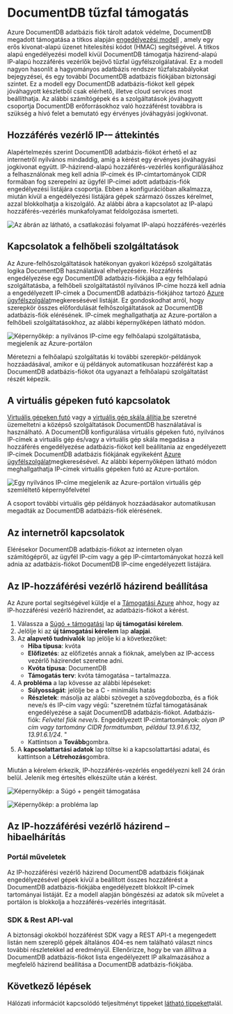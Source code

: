 <properties
    pageTitle="DocumentDB tűzfal támogatási |} Microsoft Azure"
    description="Megtudhatja, hogy miként IP hozzáférési szabályok tűzfal-támogatás az Azure DocumentDB adatbázis fiókok használata."
    keywords="IP-hozzáférés-vezérlés, a tűzfal támogatás"
    services="documentdb"
    authors="shahankur11"
    manager="jhubbard"
    editor=""
    tags="azure-resource-manager"
    documentationCenter=""/>

<tags 
    ms.service="documentdb" 
    ms.workload="data-services" 
    ms.tgt_pltfrm="na" 
    ms.devlang="na" 
    ms.topic="article" 
    ms.date="10/17/2016" 
    ms.author="ankshah; kraman"/>

# <a name="documentdb-firewall-support"></a>DocumentDB tűzfal támogatás

Azure DocumentDB adatbázis fiók tárolt adatok védelme, DocumentDB megadott támogatása a titkos alapján [engedélyezési modell](https://msdn.microsoft.com/library/azure/dn783368.aspx) , amely egy erős kivonat-alapú üzenet hitelesítési kódot (HMAC) segítségével. A titkos alapú engedélyezési modell kívül DocumentDB támogatja házirend-alapú IP-alapú hozzáférés vezérlők bejövő tűzfal ügyfélszolgálatával. Ez a modell nagyon hasonlít a hagyományos adatbázis rendszer tűzfalszabályokat bejegyzései, és egy további DocumentDB adatbázis fiókjában biztonsági szintet. Ez a modell egy DocumentDB adatbázis-fiókot kell gépek jóváhagyott készletből csak elérhető, illetve cloud services most beállíthatja. Az alábbi számítógépek és a szolgáltatások jóváhagyott csoportja DocumentDB erőforrásokhoz való hozzáférést továbbra is szükség a hívó felet a bemutató egy érvényes jóváhagyási jogkivonat.

## <a name="ip-access-control-overview"></a>Hozzáférés vezérlő IP-– áttekintés

Alapértelmezés szerint DocumentDB adatbázis-fiókot érhető el az internetről nyilvános mindaddig, amíg a kérést egy érvényes jóváhagyási jogkivonat együtt. IP-házirend-alapú hozzáférés-vezérlés konfigurálásához a felhasználónak meg kell adnia IP-címek és IP-címtartományok CIDR formában fog szerepelni az ügyfél IP-címei adott adatbázis-fiók engedélyezési listájára csoportja. Ebben a konfigurációban alkalmazza, miután kívül a engedélyezési listájára gépek származó összes kérelmet, azzal blokkolhatja a kiszolgáló.  Az alábbi ábra a kapcsolatot az IP-alapú hozzáférés-vezérlés munkafolyamat feldolgozása ismerteti.

![Az ábrán az látható, a csatlakozási folyamat IP-alapú hozzáférés-vezérlés](./media/documentdb-firewall-support/documentdb-firewall-support-flow.png)

## <a name="connections-from-cloud-services"></a>Kapcsolatok a felhőbeli szolgáltatások

Az Azure-felhőszolgáltatások hatékonyan gyakori középső szolgáltatás logika DocumentDB használatával elhelyezésére. Hozzáférés engedélyezése egy DocumentDB adatbázis-fiókjába a egy felhőalapú szolgáltatásba, a felhőbeli szolgáltatástól nyilvános IP-címe hozzá kell adnia a engedélyezett IP-címek a DocumentDB adatbázis-fiókjához tartozó [Azure ügyfélszolgálat](#configure-ip-policy)megkeresésével listáját.  Ez gondoskodhat arról, hogy szerepkör összes előfordulását felhőszolgáltatások az DocumentDB adatbázis-fiók elérésének. IP-címek meghallgathatja az Azure-portálon a felhőbeli szolgáltatásokhoz, az alábbi képernyőképen látható módon. 

![Képernyőkép: a nyilvános IP-címe egy felhőalapú szolgáltatásba, megjelenik az Azure-portálon](./media/documentdb-firewall-support/documentdb-public-ip-addresses.png)

Méretezni a felhőalapú szolgáltatás ki további szerepkör-példányok hozzáadásával, amikor e új példányok automatikusan hozzáférést kap a DocumentDB adatbázis-fiókot óta ugyanazt a felhőalapú szolgáltatást részét képezik.

## <a name="connections-from-virtual-machines"></a>A virtuális gépeken futó kapcsolatok

[Virtuális gépeken futó](https://azure.microsoft.com/services/virtual-machines/) vagy a [virtuális gép skála állítja be](../virtual-machine-scale-sets/virtual-machine-scale-sets-overview.md) szeretné üzemeltetni a középső szolgáltatások DocumentDB használatával is használható.  A DocumentDB konfigurálása virtuális gépeken futó, nyilvános IP-címek a virtuális gép és/vagy a virtuális gép skála megadása a hozzáférés engedélyezése adatbázis-fiókot kell beállítania az engedélyezett IP-címek DocumentDB adatbázis fiókjának egyikeként [Azure ügyfélszolgálat](#configure-ip-policy)megkeresésével. Az alábbi képernyőképen látható módon meghallgathatja IP-címek virtuális gépeken futó az Azure-portálon.

![Egy nyilvános IP-címe megjelenik az Azure-portálon virtuális gép szemléltető képernyőfelvétel](./media/documentdb-firewall-support/documentdb-public-ip-addresses-dns.png)

A csoport további virtuális gép példányok hozzáadásakor automatikusan megadták az DocumentDB adatbázis-fiók elérésének.

## <a name="connections-from-the-internet"></a>Az internetről kapcsolatok

Elérésekor DocumentDB adatbázis-fiókot az interneten olyan számítógépről, az ügyfél IP-cím vagy a gép IP-címtartományokat hozzá kell adnia az adatbázis-fiókot DocumentDB IP-címe engedélyezett listájára. 

## <a id="configure-ip-policy"></a>Az IP-hozzáférési vezérlő házirend beállítása

Az Azure portal segítségével küldje el a [Támogatási Azure](https://portal.azure.com/?#blade/Microsoft_Azure_Support/HelpAndSupportBlade) ahhoz, hogy az IP-hozzáférési vezérlő házirendet, az adatbázis-fiókot a kérést.

1. Válassza a [Súgó + támogatási](https://portal.azure.com/?#blade/Microsoft_Azure_Support/HelpAndSupportBlade) lap **új támogatási kérelem**.
2. Jelölje ki az **új támogatási kérelem** lap **alapjai**.
3. Az **alapvető tudnivalók** lap jelölje ki a következőket:
    - **Hiba típusa**: kvóta
    - **Előfizetés**: az előfizetés annak a fióknak, amelyben az IP-access vezérlő házirendet szeretne adni.
    - **Kvóta típusa**: DocumentDB
    - **Támogatás terv**: kvóta támogatása – tartalmazza.
4. A **probléma** a lap kövesse az alábbi lépéseket:
    - **Súlyosságát**: jelölje be a C - minimális hatás
    - **Részletek**: másolja az alábbi szöveget a szövegdobozba, és a fiók neve/s és IP-cím vagy végű: "szeretném tűzfal támogatásának engedélyezése a saját DocumentDB adatbázis-fiókot. Adatbázis-fiók: *Felvétel fiók neve/s*. Engedélyezett IP-címtartományok: *olyan IP cím vagy tartomány CIDR formátumban, például 13.91.6.132, 13.91.6.1/24*. "
    - Kattintson a **Tovább**gombra. 
5. A **kapcsolattartási adatok** lap töltse ki a kapcsolattartási adatai, és kattintson a **Létrehozás**gombra. 

Miután a kérelem érkezik, IP-hozzáférés-vezérlés engedélyezni kell 24 órán belül. Jelenik meg értesítés elkészülte után a kérést.

![Képernyőkép: a Súgó + pengéit támogatása](./media/documentdb-firewall-support/documentdb-firewall-support-request-access.png)

![Képernyőkép: a probléma lap](./media/documentdb-firewall-support/documentdb-firewall-support-request-access-ticket.png)

## <a name="troubleshooting-the-ip-access-control-policy"></a>Az IP-hozzáférési vezérlő házirend – hibaelhárítás

### <a name="portal-operations"></a>Portál műveletek

Az IP-hozzáférési vezérlő házirend DocumentDB adatbázis fiókjának engedélyezésével gépek kívül a beállított összes hozzáférést a DocumentDB adatbázis-fiókjába engedélyezett blokkolt IP-címek tartományai listáját. Ez a modell alapján böngészési az adatok sík művelet a portálon is blokkolja a hozzáférés-vezérlés integritását. 

### <a name="sdk--rest-api"></a>SDK & Rest API-val

A biztonsági okokból hozzáférést SDK vagy a REST API-t a megengedett listán nem szereplő gépek általános 404-es nem található választ nincs további részletekkel ad eredményül. Ellenőrizze, hogy be van állítva a DocumentDB adatbázis-fiókot lista engedélyezett IP alkalmazásához a megfelelő házirend beállítása a DocumentDB adatbázis-fiókjába.

## <a name="next-steps"></a>Következő lépések

Hálózati információt kapcsolódó teljesítményt tippeket [látható tippeket](documentdb-performance-tips.md)talál.